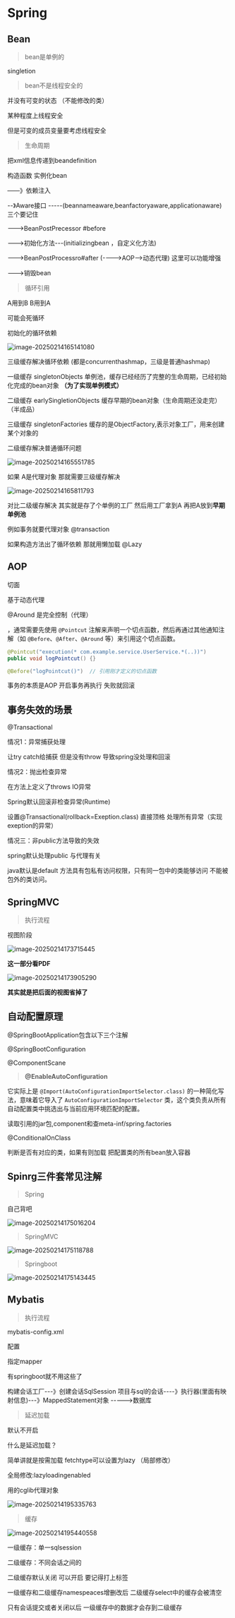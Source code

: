 # Spring

## Bean

> bean是单例的

singletion



> bean不是线程安全的

并没有可变的状态    （不能修改的类）

某种程度上线程安全

但是可变的成员变量要考虑线程安全



> 生命周期

把xml信息传递到beandefinition      

构造函数 实例化bean

——》依赖注入

--》Aware接口    -----(beannameaware,beanfactoryaware,applicationaware)  三个要记住

--->BeanPostPrecessor  #before

--->初始化方法---(initializingbean ，自定义化方法)

--->BeanPostProcessro#after   (---->AOP-->动态代理)   这里可以功能增强

--->销毁bean



> 循环引用

A用到B  B用到A

可能会死循环

初始化的循环依赖

![image-20250214165141080](C:\Users\Administrator\AppData\Roaming\Typora\typora-user-images\image-20250214165141080.png)



三级缓存解决循环依赖  (都是concurrenthashmap，三级是普通hashmap)

一级缓存  singletonObjects   单例池，缓存已经经历了完整的生命周期，已经初始化完成的bean对象  **（为了实现单例模式）**

二级缓存 earlySingletionObjects    缓存早期的bean对象（生命周期还没走完）（半成品）

三级缓存 singletonFactories  缓存的是ObjectFactory,表示对象工厂，用来创建某个对象的



二级缓存解决普通循环问题

![image-20250214165551785](C:\Users\Administrator\AppData\Roaming\Typora\typora-user-images\image-20250214165551785.png)



如果 A是代理对象 那就需要三级缓存解决

![image-20250214165811793](C:\Users\Administrator\AppData\Roaming\Typora\typora-user-images\image-20250214165811793.png)

对比二级缓存解决  其实就是存了个单例的工厂 然后用工厂拿到A  再把A放到**早期单例池**

例如事务就要代理对象 @transaction



如果构造方法出了循环依赖  那就用懒加载 @Lazy





## AOP

切面

基于动态代理

@Around    是完全控制（代理）

，通常需要先使用 `@Pointcut` 注解来声明一个切点函数，然后再通过其他通知注解（如 `@Before`、`@After`、`@Around` 等）来引用这个切点函数。

```java
@Pointcut("execution(* com.example.service.UserService.*(..))")
public void logPointcut() {}

@Before("logPointcut()")  // 引用刚才定义的切点函数
```



事务的本质是AOP    开启事务再执行    失败就回滚



## 事务失效的场景

@Transactional

情况1：异常捕获处理

让try catch给捕获 但是没有throw   导致spring没处理和回滚 

 情况2：抛出检查异常

在方法上定义了throws   IO异常

Spring默认回滚非检查异常(Runtime)



 设置@Transactional(rollback=Exeption.class)  直接顶格 处理所有异常（实现exeption的异常）

情况三：非public方法导致的失效

spring默认处理public  与代理有关

java默认是default  方法具有包私有访问权限，只有同一包中的类能够访问  不能被包外的类访问。



## SpringMVC

> 执行流程

视图阶段



![image-20250214173715445](C:\Users\Administrator\AppData\Roaming\Typora\typora-user-images\image-20250214173715445.png)

 **这一部分看PDF**

![image-20250214173905290](C:\Users\Administrator\AppData\Roaming\Typora\typora-user-images\image-20250214173905290.png)

**其实就是把后面的视图省掉了**





## 自动配置原理

@SpringBootApplication包含以下三个注解

@SpringBootConfiguration

@ComponentScane

> **@EnableAutoConfiguration**

它实际上是 `@Import(AutoConfigurationImportSelector.class)` 的一种简化写法，意味着它导入了 `AutoConfigurationImportSelector` 类，这个类负责从所有自动配置类中挑选出与当前应用环境匹配的配置。

读取引用的jar包,component和查meta-inf/spring.factories 





@ConditionalOnClass 

判断是否有对应的类，如果有则加载   把配置类的所有bean放入容器





## Spinrg三件套常见注解

> Spring

 自己背吧

![image-20250214175016204](C:\Users\Administrator\AppData\Roaming\Typora\typora-user-images\image-20250214175016204.png)



> SpringMVC

![image-20250214175118788](C:\Users\Administrator\AppData\Roaming\Typora\typora-user-images\image-20250214175118788.png)

> Springboot

![image-20250214175143445](C:\Users\Administrator\AppData\Roaming\Typora\typora-user-images\image-20250214175143445.png)





## Mybatis

> 执行流程

mybatis-config.xml

配置

指定mapper

有springboot就不用这些了





构建会话工厂---》创建会话SqlSession 项目与sql的会话----》执行器(里面有映射信息)---》MappedStatement对象 ----->数据库



> 延迟加载

默认不开启

什么是延迟加载？

简单讲就是按需加载   fetchtype可以设置为lazy  （局部修改）

全局修改:lazyloadingenabled  

用的cglib代理对象

![image-20250214195335763](C:\Users\Administrator\AppData\Roaming\Typora\typora-user-images\image-20250214195335763.png)





> 缓存

![image-20250214195440558](C:\Users\Administrator\AppData\Roaming\Typora\typora-user-images\image-20250214195440558.png)

一级缓存：单一sqlsession



二级缓存：不同会话之间的

二级缓存默认关闭 可以开启  要记得打上</cache>标签

一级缓存和二级缓存namespeaces增删改后 二级缓存select中的缓存会被清空

只有会话提交或者关闭以后  一级缓存中的数据才会存到二级缓存